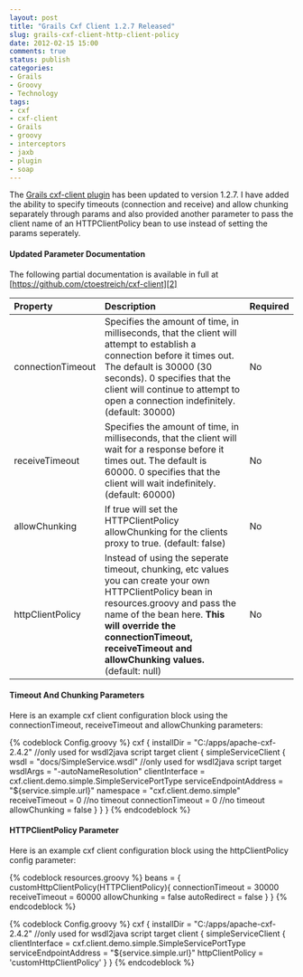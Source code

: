 ```yaml
---
layout: post
title: "Grails Cxf Client 1.2.7 Released"
slug: grails-cxf-client-http-client-policy
date: 2012-02-15 15:00
comments: true
status: publish
categories: 
- Grails
- Groovy
- Technology
tags: 
- cxf
- cxf-client
- Grails
- groovy
- interceptors
- jaxb
- plugin
- soap
---
```

The [Grails cxf-client plugin][1] has been updated to version 1.2.7.  I have added the ability to specify timeouts (connection and receive) and allow chunking separately through params and also provided another parameter to pass the client name of an HTTPClientPolicy bean to use instead of setting the params seperately.

<!-- more -->

#### Updated Parameter Documentation ####

The following partial documentation is available in full at [https://github.com/ctoestreich/cxf-client][2]

Property|Description|Required
:-----------|:------------|:------------
connectionTimeout|Specifies the amount of time, in milliseconds, that the client will attempt to establish a connection before it times out. The default is 30000 (30 seconds). 0 specifies that the client will continue to attempt to open a connection indefinitely. (default: 30000)|No
receiveTimeout|Specifies the amount of time, in milliseconds, that the client will wait for a response before it times out. The default is 60000. 0 specifies that the client will wait indefinitely. (default: 60000)|No
allowChunking|If true will set the HTTPClientPolicy allowChunking for the clients proxy to true. (default: false)|No
httpClientPolicy|Instead of using the seperate timeout, chunking, etc values you can create your own HTTPClientPolicy bean in resources.groovy and pass the name of the bean here. <B>This will override the connectionTimeout, receiveTimeout and allowChunking values.</b> (default: null)|No
 
 
#### Timeout And Chunking Parameters ####

Here is an example cxf client configuration block using the connectionTimeout, receiveTimeout and allowChunking parameters:

{% codeblock Config.groovy %}
cxf {
    installDir = "C:/apps/apache-cxf-2.4.2" //only used for wsdl2java script target
    client {
        simpleServiceClient {
            wsdl = "docs/SimpleService.wsdl" //only used for wsdl2java script target
            wsdlArgs = "-autoNameResolution"
            clientInterface = cxf.client.demo.simple.SimpleServicePortType
            serviceEndpointAddress = "${service.simple.url}"
            namespace = "cxf.client.demo.simple"
            receiveTimeout = 0 //no timeout
            connectionTimeout = 0 //no timeout
            allowChunking = false
        }
    }
}
{% endcodeblock %}

#### HTTPClientPolicy Parameter ####

Here is an example cxf client configuration block using the httpClientPolicy config parameter:

{% codeblock resources.groovy %}
beans = {
    customHttpClientPolicy(HTTPClientPolicy){
        connectionTimeout = 30000
        receiveTimeout = 60000
        allowChunking = false
        autoRedirect = false
    }
}
{% endcodeblock %}

{% codeblock Config.groovy %}
cxf {
    installDir = "C:/apps/apache-cxf-2.4.2" //only used for wsdl2java script target
    client {
        simpleServiceClient {
            clientInterface = cxf.client.demo.simple.SimpleServicePortType
            serviceEndpointAddress = "${service.simple.url}"
            httpClientPolicy = 'customHttpClientPolicy'
        }
}
{% endcodeblock %}

   [1]: http://www.grails.org/plugin/cxf-client (Grails Cxf Client Plugin)

   [2]: https://github.com/ctoestreich/cxf-client